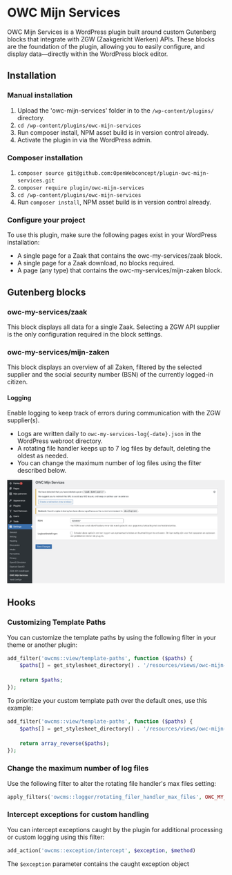 # OWC Mijn Services

OWC Mijn Services is a WordPress plugin built around custom Gutenberg blocks that integrate with ZGW (Zaakgericht Werken) APIs.
These blocks are the foundation of the plugin, allowing you to easily configure, and display data—directly within the WordPress block editor.

## Installation

### Manual installation

1. Upload the 'owc-mijn-services' folder in to the `/wp-content/plugins/` directory.
2. `cd /wp-content/plugins/owc-mijn-services`
3. Run composer install, NPM asset build is in version control already.
4. Activate the plugin in via the WordPress admin.

### Composer installation

1. `composer source git@github.com:OpenWebconcept/plugin-owc-mijn-services.git`
2. `composer require plugin/owc-mijn-services`
3. `cd /wp-content/plugins/owc-mijn-services`
4. Run `composer install`, NPM asset build is in version control already.

### Configure your project

To use this plugin, make sure the following pages exist in your WordPress installation:

- A single page for a Zaak that contains the owc-my-services/zaak block.
- A single page for a Zaak download, no blocks required.
- A page (any type) that contains the owc-my-services/mijn-zaken block.

## Gutenberg blocks

### owc-my-services/zaak

This block displays all data for a single Zaak.
Selecting a ZGW API supplier is the only configuration required in the block settings.

### owc-my-services/mijn-zaken

This block displays an overview of all Zaken, filtered by the selected supplier and the social security number (BSN) of the currently logged-in citizen.

#### Logging

Enable logging to keep track of errors during communication with the ZGW supplier(s).

- Logs are written daily to `owc-my-services-log{-date}.json` in the WordPress webroot directory.
- A rotating file handler keeps up to 7 log files by default, deleting the oldest as needed.
- You can change the maximum number of log files using the filter described below.

![General settings example](./data/general-settings.png)

## Hooks

### Customizing Template Paths

You can customize the template paths by using the following filter in your theme or another plugin:

```php
add_filter('owcms::view/template-paths', function ($paths) {
    $paths[] = get_stylesheet_directory() . '/resources/views/owc-mijn-services';

    return $paths;
});
```

To prioritize your custom template path over the default ones, use this example:

```php
add_filter('owcms::view/template-paths', function ($paths) {
    $paths[] = get_stylesheet_directory() . '/resources/views/owc-mijn-services';

    return array_reverse($paths);
});
```

### Change the maximum number of log files

Use the following filter to alter the rotating file handler's max files setting:

```php
apply_filters('owcms::logger/rotating_filer_handler_max_files', OWC_MY_SERVICES_LOGGER_DEFAULT_MAX_FILES)
```

### Intercept exceptions for custom handling

You can intercept exceptions caught by the plugin for additional processing or custom logging using this filter:

```php
add_action('owcms::exception/intercept', $exception, $method)
```

The `$exception` parameter contains the caught exception object
